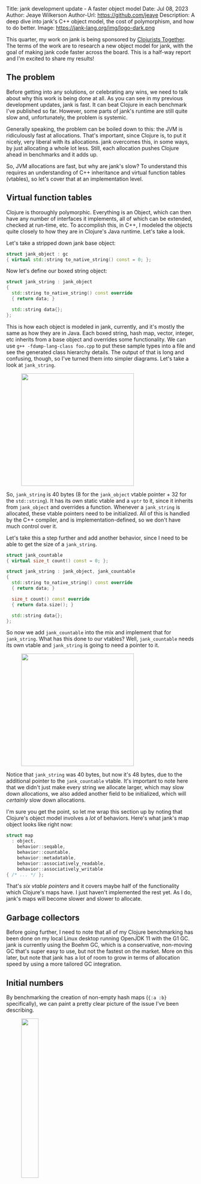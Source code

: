 Title: jank development update - A faster object model
Date: Jul 08, 2023
Author: Jeaye Wilkerson
Author-Url: https://github.com/jeaye
Description: A deep dive into jank's C++ object model, the cost of polymorphism,
             and how to do better.
Image: https://jank-lang.org/img/logo-dark.png

This quarter, my work on jank is being sponsored by [Clojurists Together](https://www.clojuriststogether.org/).
The terms of the work are to research a new object model for jank, with the goal
of making jank code faster across the board. This is a half-way report and I'm
excited to share my results!

## The problem
Before getting into any solutions, or celebrating any wins, we need to talk
about why this work is being done at all. As you can see in my previous
development updates, jank is fast. It can beat Clojure in each benchmark I've
published so far. However, some parts of jank's runtime are still quite slow and,
unfortunately, the problem is systemic.

Generally speaking, the problem can be boiled down to this: the JVM is
ridiculously fast at allocations. That's important, since Clojure is, to put it
nicely, very liberal with its allocations. jank overcomes this, in some ways, by
just allocating a whole lot less. Still, each allocation pushes Clojure ahead in
benchmarks and it adds up.

So, JVM allocations are fast, but why are jank's slow? To understand this
requires an understanding of C++ inheritance and virtual function tables
(vtables), so let's cover that at an implementation level.

## Virtual function tables
Clojure is thoroughly polymorphic. Everything is an Object, which can then have
any number of interfaces it implements, all of which can be extended, checked at
run-time, etc. To accomplish this, in C++, I modeled the objects quite closely
to how they are in Clojure's Java runtime. Let's take a look.

Let's take a stripped down jank base object:

```cpp
struct jank_object : gc
{ virtual std::string to_native_string() const = 0; };
```

Now let's define our boxed string object:

```cpp
struct jank_string : jank_object
{
  std::string to_native_string() const override
  { return data; }

  std::string data{};
};
```

This is how each object is modeled in jank, currently, and it's mostly the same as how
they are in Java. Each boxed string, hash map, vector, integer, etc inherits
from a base object and overrides some functionality. We can use `g++ -fdump-lang-class foo.cpp`
to put these sample types into a file and see the generated class hierarchy
details. The output of that is long and confusing, though, so I've turned them
into simpler diagrams. Let's take a look at `jank_string`.

<figure>
  <img src="/img/blog/2023-07-08-object-model/class-1.svg" width="300px"></img>
</figure>

So, `jank_string` is 40 bytes (8 for the `jank_object` vtable pointer + 32 for the `std::string`).
It has its own static vtable and a `vptr` to it, since it inherits from
`jank_object` and overrides a function. Whenever a `jank_string` is allocated,
these vtable pointers need to be initialized. All of this is handled by the C++
compiler, and is implementation-defined, so we don't have much control over it.

Let's take this a step further and add another behavior, since I need to
be able to get the size of a `jank_string`.

```cpp
struct jank_countable
{ virtual size_t count() const = 0; };

struct jank_string : jank_object, jank_countable
{
  std::string to_native_string() const override
  { return data; }

  size_t count() const override
  { return data.size(); }

  std::string data{};
};
```

So now we add `jank_countable` into the mix and implement that for
`jank_string`. What has this done to our vtables? Well, `jank_countable` needs
its own vtable and `jank_string` is going to need a pointer to it.

<figure>
  <img src="/img/blog/2023-07-08-object-model/class-2.svg" width="300px"></img>
</figure>

Notice that `jank_string` was 40 bytes, but now it's 48 bytes, due to the additional
pointer to the `jank_countable` vtable. It's important to note here that we
didn't just make every string we allocate larger, which may slow down
allocations, we also added another field to be initialized, which will
*certainly* slow down allocations.

I'm sure you get the point, so let me wrap this section up by noting that
Clojure's object model involves a *lot* of behaviors. Here's what jank's map
object looks like right now:

```cpp
struct map
  : object,
    behavior::seqable,
    behavior::countable,
    behavior::metadatable,
    behavior::associatively_readable,
    behavior::associatively_writable
{ /* ... */ };
```

That's *six vtable pointers* and it covers maybe half of the functionality
which Clojure's maps have. I just haven't implemented the rest yet. As I do,
jank's maps will become slower and slower to allocate.

## Garbage collectors
Before going further, I need to note that all of my Clojure benchmarking has been done
on my local Linux desktop running OpenJDK 11 with the G1 GC. jank is currently
using the Boehm GC, which is a conservative, non-moving GC that's super easy to
use, but not the fastest on the market. More on this later, but note that jank
has a lot of room to grow in terms of allocation speed by using a more tailored
GC integration.

## Initial numbers
By benchmarking the creation of non-empty hash maps (`{:a :b}` specifically), we
can paint a pretty clear picture of the issue I've been describing.

<figure>
  <object type="image/svg+xml" data="/img/blog/2023-07-08-object-model/allocations-initial.plot.svg" width="33%">
    <img src="/img/blog/2023-07-08-object-model/allocations-initial.plot.svg" width="33%"></img>
  </object>
</figure>

For Clojure, it takes about 16ns to allocate. For jank, that number is nearly doubled to
31ns. So what can be done? Clojure depends on this level of polymorphism, and
virtual functions are how you accomplish this in C++, so what else *can* we even
do?

## Static runtimes
Let's consider how a completely static runtime might be implemented. For
example, let's assume I had a simple language which only supported a few object
types, with no syntax for defining new types or protocols or even extending
existing ones. This would often be implemented using something like a
[tagged union](https://en.wikipedia.org/wiki/Tagged_union) in C-like languages. Here's a quick example:

```cpp
enum class object_type
{
  nil,
  string,
  integer
};

using nil_t = struct { };
using string_t = char const *;
using integer_t = long;

struct object
{
  /* Each object has a "tag", which is generally an enum. */
  object_type type;

  /* Each object can store one of each type, but all in the same location. */
  union
  {
    nil_t nil;
    string_t string;
    integer_t integer;
  };
};

void print(object const &o)
{
  switch(o.type)
  {
    case object_type::nil:
      fmt::print("nil");
      break;
    case object_type::string:
      fmt::print("{}", o.string);
      break;
    case object_type::integer:
      fmt::print("{}", o.integer);
      break;
  }
}
```

So, if you're not familiar how unions work, they just store all of the possible
fields listed in the union in the same memory space. The union is as big as
its largest field. The tag accompanies the union and informs you how to treat
that memory (i.e. as a `integer`, `string`, etc). In order to access data from
the union, we generally just use a `switch` statement on the tag.

The main drawback with this approach is that all possible types need to be known
at compile-time, since they're part of the enum, the union, and each switch
statement. However, the main benefit of this approach is the same. All types are
known at compile-time, so compilers have everything they need to optimize
access. There are no vtables, object allocations are all the same size, each
function call can potentially be inlined, and so on.

## A hybrid runtime
Clojure demands polymorphism, but it also has a well known set of static types. In
fact, we model most of our programs just using Clojure's built-in data
structures, so why not optimize for that case? The entirely open, polymorphic
case doesn't need to negatively impact the average case.

This reasoning lead me to prototyping and benchmarking a tagged object model for
jank. However, since jank is not a trivial language, the tagged implementation
couldn't quite be as simple as my example above. There are a few key
concerns.

### Concern 1: Unions
Unions are very limiting. Even with jank's static objects, there is a large
variety in object size. Requiring every integer, for example, to be as big as a
hash map is not ideal. Numbers need to be fast to allocate and use.

Fortunately, C++ offers a great deal more power than C when it comes to compile-time
polymorphism, in the form of templates, so we can take advantage of that. Let's
see what that looks like:

```cpp
enum class object_type
{
  nil,
  integer
};

template <object_type T>
struct static_object;

template <>
struct static_object<object_type::nil> : gc
{ };

template <>
struct static_object<object_type::integer> : gc
{ native_integer data{}; };
```

Ok, let me break this down. We start with the same enum as with the static
runtime example. Here I'm just showing `nil` and `integer`. Then, we have a new
`static_object` struct template. It's parameterized on the object type. Note
that templates can be parameterized on types as well as certain values. Here
we're parameterizing on the enum value itself. We can *specialize* this template
for each value of `object_type` and each one can be a completely distinct
struct, with its own fields. However, they're all tied together by the
combination of `static_object` and some enum value. This usage of templates is
kind of like Clojure's multi-methods, but for compile-time types.

This is much more flexible than the union approach, since each object type has
its own definition and size. The size of the integer specialization will be far
smaller than the size of the map specialization.

However, the work isn't done yet.

### Concerns 2 and 3: Type erasure and stable pointers
With the above `static_object` template, we can allocate an integer and it has
its own strong, static type. However, to achieve Clojure's polymorphism, we need
[type erasure](https://en.wikipedia.org/wiki/Type_erasure). For example, we need
to be able to store any type of object in a vector, or as a key in a map. When
using inheritance, we have a base `object` type for that. When using the union
based approach, every object fits inside of a single `object` type. However, in
our type-rich object model, each object type is discrete. We need a common way
to refer to them, while still being able to get back to the static object. On
top of that, we need a way to *unerase* the type, allowing us to get back to the
original static object. This is Concern 2.

Also, Concern 3 is that the pointers we use to hang onto these objects need to
be stable and they need to correspond with the pointers the GC gave us when we
allocated them. This is because the GC is constantly scanning the process memory
for references to those pointers; if we type-erase to some other pointer value
and hang onto that, the GC may suspect nobody is referencing the original value
anymore and take the liberty of freeing it.

We can solve both of these problems with the same addition: a simple `object`
type which contains our `object_type` enum. If every `static_object`
specialization has this `object` type as its first member, we can ensure that a
pointer to the `object` member is the same value as a pointer to the
`static_object` itself (and we can `static_assert` this to ensure padding
doesn't bite us). With that knowledge, we can reinterpret any `object` pointer
to be a `static_object` pointer, based on doing a `switch` on the object type.
Here's how it would look:

```cpp
enum class object_type
{
  nil,
  integer
};

/* An object type which contain the enum value. */
struct object
{ object_type type{}; };
using object_ptr = object*;

template <object_type T>
struct static_object;

/* Each specialization composes the object type as its first member. */
template <>
struct static_object<object_type::nil> : gc
{ object base{ object_type::nil }; };

template <>
struct static_object<object_type::integer> : gc
{
  object base{ object_type::integer };
  native_integer data{};
};

void print(object const &o)
{
  switch(o.type)
  {
    case object_type::nil:
      fmt::print("nil");
      break;
    case object_type::integer:
      /* We can cast right from the object pointer to the static_object pointer. */
      auto const typed_o(reinterpret_cast<static_object<object_type::integer> const*>(&o));
      fmt::print(typed_o->data);
      break;
  }
}
```

This is the classic composition versus inheritance change. The previous version of
jank's object model followed Clojure JVM's design of using inheritance. This new
design uses composition, by having each static object have the base `object` as
its first member.

### Concern 4: Switch statements
Imagine if we had to write a switch statement everywhere we wanted polymorphism.
In a simpler language that uses the classic tagged union approach, especially
when written in C, this would typically just be the way things work. However,
surely modern C++ has some more robust features for us to use instead? Indeed it
does.

We can get around this duplication by having the switch in only one place and
using the [visitor pattern](https://en.wikipedia.org/wiki/Visitor_pattern) to
access it. The result looks like this:

```cpp
template <typename F>
[[gnu::always_inline, gnu::flatten, gnu::hot]]
inline void visit_object(object * const erased, F &&fn)
{
  switch(erased->type)
  {
    case object_type::nil:
      fn(reinterpret_cast<static_nil*>(erased));
      break;
    case object_type::integer:
      fn(reinterpret_cast<static_integer*>(erased));
      break;
  }
}

void print(object const &o)
{
  visit_object
  (
    &o,
    /* Generic anonymous function. */
    [](auto const typed_o)
    {
      using T = std::decay_t<decltype(typed_o)>;

      if constexpr(std::same_as<T, static_nil*>)
      { fmt::print("nil"); }
      else if constexpr(std::same_as<T, static_integer*>)
      { fmt::print("{}", typed_o->data); }
    }
  );
}
```

The vistor pattern here allows us to specify a *generic lambda*, which is
basically shorthand for a function template which accepts any input. The
anonymous function will be called with the fully typed `static_object` and we
can use compile-time branching based on the type of the parameter to do the
things we want. This means the most optimal code is generated and there's static
type checking every step of the way, even in our polymorphic system.

The annotations above `visit_object` instruct the compiler to optimize all of
this away. As I will show in just a bit, this is no challenge at all. The
visitor pattern is not *at all* present in the generated binary.

I know that the `if constexpr` branching didn't save us any lines, compared to
the `switch`, in the previous example. Hang tight while we address that.

### Concern 5: Polymorphic behaviors
Finally, we hit our last concern. Objects in Clojure are polymorphic, but they
can also be referred to by their own polymorphic behaviors. For example, in
jank, we have behaviors for `countable` (for use with `count`), `associatively_readable` (which
supplies access to `get`), etc. These aren't objects on their own; they're
behaviors for objects. In typical OOP terms, they're interfaces which these
objects implement. In a world with static objects and compile-time branching to
visit them, how do we handle these behaviors?

Well, C++20 introduces an improved take on the idea of compile-time behaviors
in what it calls concepts. So, let's define a concept for getting a string from
an object. I like to end all of these behaviors with `able`, even when it
doesn't grammatically work at all, as a cheeky jab at OOP.

```cpp
template <typename T>
concept stringable = requires(T * const t)
{
  { t->to_string() } -> std::convertible_to<native_string>;
};
```

C++20 concepts are just compile-time predicates, but they're quite flexible.
This is a predicate for some type `T` that checks if you can call
`->to_string()` on an instance of it and get something compatible with a
`native_string`. This is less specific than a C++ interface which says you need
to implement something like `virtual native_string to_string() const`, since it
allows returning references to strings, or something which can convert to a
string.

Keep in mind that, while inheritance is intrusive, concepts are not. They're
just predicates for types and are not coupled to any given type. This is
analogous to the [structural typing](https://en.wikipedia.org/wiki/Structural_type_system)
versus nominal typing discussion.

If we wanted to use this in our `print` function, we could just do:

```cpp
void print(object const &o)
{
  visit_object
  (
    &o,
    [](auto const typed_o)
    {
      using T = std::decay_t<std::remove_pointer_t<decltype(typed_o)>>;
      /* Alternatively, I could `if constexpr` check here and
         do something else otherwise. */
      static_assert(stringable<T>, "Object must be stringable");

      fmt::print("{}", typed_o->to_string());
    }
  );
}
```

Finally, let's wrap up with a more real world example. In Clojure, getting the
length of a sequence can be an O(n) operation. However, some sequences may
already know their length, or have it cached. In Clojure, there's a `Counted`
interface for this; in jank, it's called `countable`. The old inheritance
version of `countable` looked like this:

```cpp
struct countable
{
  virtual ~countable() = default;
  virtual size_t count() const = 0;
};
```

The concept for it would be very similar:

```cpp
template <typename T>
concept countable = requires(T * const t)
{
  { t->count() } -> std::convertible_to<size_t>;
};
```

And we can conditionally use it when measuring a sequences length:

```cpp

size_t sequence_length(object_ptr const s)
{
  if(s == nullptr)
  { return 0; }

  visit_object
  (
    s,
    [](auto const typed_s)
    {
      using T = std::decay_t<std::remove_pointer_t<decltype(typed_s)>>;

      if constexpr(countable<T>)
      { return c->count(); }
      else
      { /* Normal O(n) code... */ }
    }
  );
}
```

## The numbers
This has been a lot of theory, but my aim here is to shed light on how these
things work. Your feedback on whether or not this is a good level of detail is
very welcome, so please reach out to me any way you can to let me know your
thoughts. Now let's celebrate some wins!

<figure>
  <object type="image/svg+xml" data="/img/blog/2023-07-08-object-model/allocations-tagged.plot.svg" width="50%">
    <img src="/img/blog/2023-07-08-object-model/allocations-tagged.plot.svg" width="50%"></img>
  </object>
</figure>

Non-empty map allocations are down from 31ns to 17ns, which is marginally higher
than Clojure's 16ns. As I mentioned, the Boehm GC isn't the fastest on the
market, so there's more work to be done here. Still, this is a huge win.
Remember that jank has been consistently beating Clojure in benchmarks *without*
these changes, so this is going to set it well ahead.

<figure>
  <object type="image/svg+xml" data="/img/blog/2023-07-08-object-model/extra-benchmarks.plot.svg" width="50%">
    <img src="/img/blog/2023-07-08-object-model/extra-benchmarks.plot.svg" width="50%"></img>
  </object>
</figure>

Map operations such as `get` and `count` were already very fast, compared to
Clojure. This is one area which allowed jank to make up for its slower
allocations. However, with the static objects, visitors, and concepts, these
benchmarks also dropped significantly.

I'm very excited to benchmark more once I've finished this work, but there's
still more to do. This is only a half-way report!

## Status
Initial prototyping and benchmarking is finished and I'm ripping apart jank's
inheritance object model to replace it with the tagged object model. This is a
large effort, which is why I wanted to get this done while jank was still young;
it changes how every jank object works. At the end of the quarter, I'll be
presenting more final numbers, as well as outlining future plans.

## Wrapping up
You may be wondering how jank will handle dynamic objects now. For those, there
will just be an enum value for dynamic, which will then rely entirely on jank
protocols for its behavior. This currently cuts off the static object model from
the dynamic object model, in the sense that the static objects rely on concepts
and not protocols. However, I think that jank can still maintain the strong Clojure
compatibility goal with this approach. ClojureScript, for example, doesn't
implement all of Clojure JVM's protocol API. With this design, jank can implement all
that ClojureScript does, which fits my overall mantra of "If it works in both Clojure and
ClojureScript, it should work in jank."

In the original announcement of this work, I noted that I would be investigating
various ECS frameworks as a way of representing objects and behaviors. While I
didn't go over them much here, I did a deep dive into them (in particular
[FLECS](https://github.com/SanderMertens/flecs)
and [EnTT](https://github.com/skypjack/entt)) and ruled them out.
The primary reason is that they cannot address Concern 3, meaning they won't
play well with garbage collection. The secondary reason would be that they would
require multiple allocations per object, since behaviors are stored separately
from entities, which is going to slow things down rather than speed them up.

Also, to those C++ devs wondering if I've just reimplemented `variant`, in some
ways you're right. I benchmarked `boost::variant` against this implementation
and it's equally fast for map `get` and `count`. However, variants are
significantly slower to allocate than a `static_object`. Allocation speeds was
the primary focus here, so I had to roll my own.

## Thanks again
As a reminder, my work on jank this quarter is sponsored by [Clojurists Together](https://www.clojuriststogether.org/).
Thank you to all of the members there who chose jank for this quarter. Thanks,
also, to all of my [Github sponsors](https://github.com/sponsors/jeaye). Your
continued support fuels jank's continued development!

I've already submitted a proposal for next quarter, to build out jank's
namespace loading, class file generating, compilation cache, and class path
handling. This leads into support for multi-file projects, leiningen
integration, and AOT compilation, so if you'd like to see this work funded,
reach out to me!
